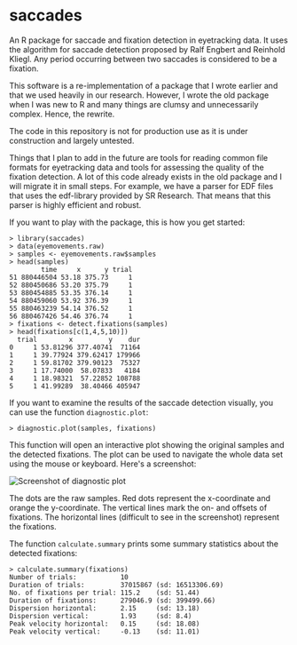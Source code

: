 saccades
========

An R package for saccade and fixation detection in eyetracking data.  It uses the algorithm for saccade detection proposed by Ralf Engbert and Reinhold Kliegl.  Any period occurring between two saccades is considered to be a fixation. 

This software is a re-implementation of a package that I wrote earlier and that we used heavily in our research.  However, I wrote the old package when I was new to R and many things are clumsy and unnecessarily complex.  Hence, the rewrite.

The code in this repository is not for production use as it is under construction and largely untested.

Things that I plan to add in the future are tools for reading common file formats for eyetracking data and tools for assessing the quality of the fixation detection.  A lot of this code already exists in the old package and I will migrate it in small steps.  For example, we have a parser for EDF files that uses the edf-library provided by SR Research.  That means that this parser is highly efficient and robust.

If you want to play with the package, this is how you get started:

    > library(saccades)
    > data(eyemovements.raw)
    > samples <- eyemovements.raw$samples
    > head(samples)
            time     x      y trial
    51 880446504 53.18 375.73     1
    52 880450686 53.20 375.79     1
    53 880454885 53.35 376.14     1
    54 880459060 53.92 376.39     1
    55 880463239 54.14 376.52     1
    56 880467426 54.46 376.74     1
    > fixations <- detect.fixations(samples)
    > head(fixations[c(1,4,5,10)])
      trial        x         y    dur
    0     1 53.81296 377.40741  71164
    1     1 39.77924 379.62417 179966
    2     1 59.81702 379.90123  75327
    3     1 17.74000  58.07833   4184
    4     1 18.98321  57.22852 108788
    5     1 41.99289  38.40466 405947

If you want to examine the results of the saccade detection visually, you can use the function `diagnostic.plot`:

    > diagnostic.plot(samples, fixations)

This function will open an interactive plot showing the original samples and the detected fixations.  The plot can be used to navigate the whole data set using the mouse or keyboard.  Here's a screenshot:

![Screenshot of diagnostic plot](https://raw.github.com/tmalsburg/saccades/master/Screenshots/diagnostic.plot.smooth.15.png)

The dots are the raw samples.  Red dots represent the x-coordinate and orange the y-coordinate.  The vertical lines mark the on- and offsets of fixations. The horizontal lines (difficult to see in the screenshot) represent the fixations.

The function `calculate.summary` prints some summary statistics about the detected fixations:

    > calculate.summary(fixations)
    Number of trials:           10
    Duration of trials:         37015867 (sd: 16513306.69)
    No. of fixations per trial: 115.2    (sd: 51.44)
    Duration of fixations:      279046.9 (sd: 399499.66)
    Dispersion horizontal:      2.15     (sd: 13.18)
    Dispersion vertical:        1.93     (sd: 8.4)
    Peak velocity horizontal:   0.15     (sd: 18.08)
    Peak velocity vertical:     -0.13    (sd: 11.01)
